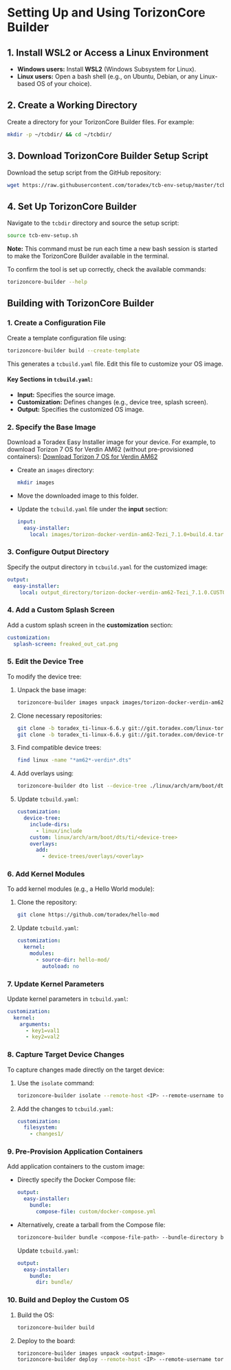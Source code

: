 # Setting Up and Using TorizonCore Builder

## 1. Install WSL2 or Access a Linux Environment
- **Windows users:** Install **WSL2** (Windows Subsystem for Linux).
- **Linux users:** Open a bash shell (e.g., on Ubuntu, Debian, or any Linux-based OS of your choice).

## 2. Create a Working Directory
Create a directory for your TorizonCore Builder files. For example:

```bash
mkdir -p ~/tcbdir/ && cd ~/tcbdir/
```

## 3. Download TorizonCore Builder Setup Script
Download the setup script from the GitHub repository:

```bash
wget https://raw.githubusercontent.com/toradex/tcb-env-setup/master/tcb-env-setup.sh 
```

## 4. Set Up TorizonCore Builder
Navigate to the `tcbdir` directory and source the setup script:

```bash
source tcb-env-setup.sh
```

**Note:** This command must be run each time a new bash session is started to make the TorizonCore Builder available in the terminal.

To confirm the tool is set up correctly, check the available commands:

```bash
torizoncore-builder --help
```

## Building with TorizonCore Builder

### 1. Create a Configuration File
Create a template configuration file using:

```bash
torizoncore-builder build --create-template
```

This generates a `tcbuild.yaml` file. Edit this file to customize your OS image.

#### Key Sections in `tcbuild.yaml`:
- **Input:** Specifies the source image.
- **Customization:** Defines changes (e.g., device tree, splash screen).
- **Output:** Specifies the customized OS image.

### 2. Specify the Base Image
Download a Toradex Easy Installer image for your device. For example, to download Torizon 7 OS for Verdin AM62 (without pre-provisioned containers):
[Download Torizon 7 OS for Verdin AM62](https://tezi.toradex.com/artifactory/torizoncore-oe-prod-frankfurt/scarthgap-7.x.y/release/4/verdin-am62/torizon/torizon-docker/oedeploy/torizon-docker-verdin-am62-Tezi_7.1.0+build.4.tar)


- Create an `images` directory:
  
  ```bash
  mkdir images
  ```
  
- Move the downloaded image to this folder.
- Update the `tcbuild.yaml` file under the **input** section:
  
  ```yaml
  input:
    easy-installer:
      local: images/torizon-docker-verdin-am62-Tezi_7.1.0+build.4.tar
  ```

### 3. Configure Output Directory
Specify the output directory in `tcbuild.yaml` for the customized image:

```yaml
output:
  easy-installer:
    local: output_directory/torizon-docker-verdin-am62-Tezi_7.1.0.CUSTOM
```

### 4. Add a Custom Splash Screen
Add a custom splash screen in the **customization** section:

```yaml
customization:
  splash-screen: freaked_out_cat.png
```

### 5. Edit the Device Tree
To modify the device tree:

1. Unpack the base image:
   ```bash
   torizoncore-builder images unpack images/torizon-docker-verdin-am62-Tezi_7.1.0+build.4.tar
   ```
2. Clone necessary repositories:
   ```bash
   git clone -b toradex_ti-linux-6.6.y git://git.toradex.com/linux-toradex.git linux
   git clone -b toradex_ti-linux-6.6.y git://git.toradex.com/device-tree-overlays.git device-trees
   ```
3. Find compatible device trees:
   ```bash
   find linux -name "*am62*-verdin*.dts"
   ```
4. Add overlays using:
   ```bash
   torizoncore-builder dto list --device-tree ./linux/arch/arm/boot/dts/ti/<device-tree>
   ```
5. Update `tcbuild.yaml`:
   
   ```yaml
   customization:
     device-tree:
       include-dirs:
         - linux/include
       custom: linux/arch/arm/boot/dts/ti/<device-tree>
       overlays:
         add:
           - device-trees/overlays/<overlay>
   ```

### 6. Add Kernel Modules
To add kernel modules (e.g., a Hello World module):

1. Clone the repository:
   ```bash
   git clone https://github.com/toradex/hello-mod
   ```
2. Update `tcbuild.yaml`:
   
   ```yaml
   customization:
     kernel:
       modules:
         - source-dir: hello-mod/
           autoload: no
   ```

### 7. Update Kernel Parameters
Update kernel parameters in `tcbuild.yaml`:

```yaml
customization:
  kernel:
    arguments:
      - key1=val1
      - key2=val2
```

### 8. Capture Target Device Changes
To capture changes made directly on the target device:

1. Use the `isolate` command:
   ```bash
   torizoncore-builder isolate --remote-host <IP> --remote-username torizon --remote-password torizon --changes-directory changes1
   ```
2. Add the changes to `tcbuild.yaml`:
   
   ```yaml
   customization:
     filesystem:
       - changes1/
   ```

### 9. Pre-Provision Application Containers
Add application containers to the custom image:

- Directly specify the Docker Compose file:
  
  ```yaml
  output:
    easy-installer:
      bundle:
        compose-file: custom/docker-compose.yml
  ```

- Alternatively, create a tarball from the Compose file:
  
  ```bash
  torizoncore-builder bundle <compose-file-path> --bundle-directory bundle --platform linux/arm64
  ```
  
  Update `tcbuild.yaml`:
  
  ```yaml
  output:
    easy-installer:
      bundle:
        dir: bundle/
  ```

### 10. Build and Deploy the Custom OS

1. Build the OS:
   ```bash
   torizoncore-builder build
   ```
2. Deploy to the board:
   ```bash
   torizoncore-builder images unpack <output-image>
   torizoncore-builder deploy --remote-host <IP> --remote-username torizon --remote-password torizon --reboot
   ```

